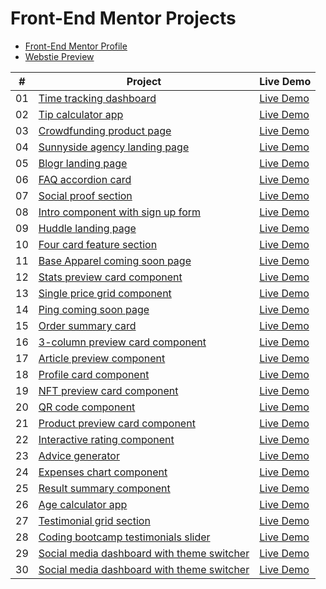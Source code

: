 # Front-End Mentor Projects

- [Front-End Mentor Profile](https://www.frontendmentor.io/profile/DimitriTsikaridze)
- [Webstie Preview](https://dimitritsikaridze.github.io/Frontend-Mentor-Projects/)

|  #  | Project                                                                                                                                                                 | Live Demo                                                                                                                                        |
| :-: | ----------------------------------------------------------------------------------------------------------------------------------------------------------------------- | ------------------------------------------------------------------------------------------------------------------------------------------------ |
| 01  | [Time tracking dashboard](https://github.com/DimitriTsikaridze/Frontend-Mentor-Projects/tree/main/time-tracking-dashboard-main)                                         | [Live Demo](https://dimitritsikaridze.github.io/Frontend-Mentor-Projects/time-tracking-dashboard-main/public/index.html)                         |
| 02  | [Tip calculator app](https://github.com/DimitriTsikaridze/Frontend-Mentor-Projects/tree/main/tip-calculator-app-main)                                                   | [Live Demo](https://dimitritsikaridze.github.io/Frontend-Mentor-Projects/tip-calculator-app-main/public/index.html)                              |
| 03  | [Crowdfunding product page](https://github.com/DimitriTsikaridze/Frontend-Mentor-Projects/tree/main/crowdfunding-product-page-main)                                     | [Live Demo](https://dimitritsikaridze.github.io/Frontend-Mentor-Projects/crowdfunding-product-page-main/public/index.html)                       |
| 04  | [Sunnyside agency landing page](https://github.com/DimitriTsikaridze/Frontend-Mentor-Projects/tree/main/sunnyside-agency-landing-page-main)                             | [Live Demo](https://dimitritsikaridze.github.io/Frontend-Mentor-Projects/sunnyside-agency-landing-page-main/public/index.html)                   |
| 05  | [Blogr landing page](https://github.com/DimitriTsikaridze/Frontend-Mentor-Projects/tree/main/blogr-landing-page-main)                                                   | [Live Demo](https://dimitritsikaridze.github.io/Frontend-Mentor-Projects/blogr-landing-page-main/public/index.html)                              |
| 06  | [FAQ accordion card](https://github.com/DimitriTsikaridze/Frontend-Mentor-Projects/tree/main/faq-accordion-card-main)                                                   | [Live Demo](https://dimitritsikaridze.github.io/Frontend-Mentor-Projects/faq-accordion-card-main/index.html)                                     |
| 07  | [Social proof section](https://github.com/DimitriTsikaridze/Frontend-Mentor-Projects/tree/main/social-proof-section-master)                                             | [Live Demo](https://dimitritsikaridze.github.io/Frontend-Mentor-Projects/social-proof-section-master/index.html)                                 |
| 08  | [Intro component with sign up form](https://github.com/DimitriTsikaridze/Frontend-Mentor-Projects/tree/main/intro-component-with-signup-form-master)                    | [Live Demo](https://dimitritsikaridze.github.io/Frontend-Mentor-Projects/intro-component-with-signup-form-master/index.html)                     |
| 09  | [Huddle landing page](https://github.com/DimitriTsikaridze/Frontend-Mentor-Projects/tree/main/huddle-landing-page-with-single-introductory-section-master)              | [Live Demo](https://dimitritsikaridze.github.io/Frontend-Mentor-Projects/huddle-landing-page-with-single-introductory-section-master/index.html) |
| 10  | [Four card feature section](https://github.com/DimitriTsikaridze/Frontend-Mentor-Projects/tree/main/four-card-feature-section-master)                                   | [Live Demo](https://dimitritsikaridze.github.io/Frontend-Mentor-Projects/four-card-feature-section-master/index.html)                            |
| 11  | [Base Apparel coming soon page](https://github.com/DimitriTsikaridze/Frontend-Mentor-Projects/tree/main/base-apparel-coming-soon-master)                                | [Live Demo](https://dimitritsikaridze.github.io/Frontend-Mentor-Projects/base-apparel-coming-soon-master/index.html)                             |
| 12  | [Stats preview card component](https://github.com/DimitriTsikaridze/Frontend-Mentor-Projects/tree/main/stats-preview-card-component-main)                               | [Live Demo](https://dimitritsikaridze.github.io/Frontend-Mentor-Projects/stats-preview-card-component-main/index.html)                           |
| 13  | [Single price grid component](https://github.com/DimitriTsikaridze/Frontend-Mentor-Projects/tree/main/single-price-grid-component-master)                               | [Live Demo](https://dimitritsikaridze.github.io/Frontend-Mentor-Projects/single-price-grid-component-master/index.html)                          |
| 14  | [Ping coming soon page](https://github.com/DimitriTsikaridze/Frontend-Mentor-Projects/tree/main/ping-coming-soon-page-master)                                           | [Live Demo](https://dimitritsikaridze.github.io/Frontend-Mentor-Projects/ping-coming-soon-page-master/index.html)                                |
| 15  | [Order summary card](https://github.com/DimitriTsikaridze/Frontend-Mentor-Projects/tree/main/order-summary-component-main)                                              | [Live Demo](https://dimitritsikaridze.github.io/Frontend-Mentor-Projects/order-summary-component-main/index.html)                                |
| 16  | [3-column preview card component](https://github.com/DimitriTsikaridze/Frontend-Mentor-Projects/tree/main/3-column-preview-card-component-main)                         | [Live Demo](https://dimitritsikaridze.github.io/Frontend-Mentor-Projects/3-column-preview-card-component-main/index.html)                        |
| 17  | [Article preview component](https://github.com/DimitriTsikaridze/Frontend-Mentor-Projects/tree/main/article-preview-component-master)                                   | [Live Demo](https://dimitritsikaridze.github.io/Frontend-Mentor-Projects/article-preview-component-master/index.html)                            |
| 18  | [Profile card component](https://github.com/DimitriTsikaridze/Frontend-Mentor-Projects/tree/main/profile-card-component-main)                                           | [Live Demo](https://dimitritsikaridze.github.io/Frontend-Mentor-Projects/profile-card-component-main/index.html)                                 |
| 19  | [NFT preview card component](https://github.com/DimitriTsikaridze/Frontend-Mentor-Projects/tree/main/nft-preview-card-component-main)                                   | [Live Demo](https://dimitritsikaridze.github.io/Frontend-Mentor-Projects/nft-preview-card-component-main/index.html)                             |
| 20  | [QR code component](https://github.com/DimitriTsikaridze/Frontend-Mentor-Projects/tree/main/qr-code-component-main)                                                     | [Live Demo](https://dimitritsikaridze.github.io/Frontend-Mentor-Projects/qr-code-component-main/index.html)                                      |
| 21  | [Product preview card component](https://github.com/DimitriTsikaridze/Frontend-Mentor-Projects/tree/main/product-preview-card-component-main)                           | [Live Demo](https://dimitritsikaridze.github.io/Frontend-Mentor-Projects/product-preview-card-component-main/index.html)                         |
| 22  | [Interactive rating component](https://github.com/DimitriTsikaridze/Frontend-Mentor-Projects/tree/main/interactive-rating-component-main)                               | [Live Demo](https://dimitritsikaridze.github.io/Frontend-Mentor-Projects/interactive-rating-component-main/index.html)                           |
| 23  | [Advice generator](https://github.com/DimitriTsikaridze/Frontend-Mentor-Projects/tree/main/advice-generator-app-main)                                                   | [Live Demo](https://dimitritsikaridze.github.io/Frontend-Mentor-Projects/advice-generator-app-main/index.html)                                   |
| 24  | [Expenses chart component](https://github.com/DimitriTsikaridze/Frontend-Mentor-Projects/tree/main/expenses-chart-component-main)                                       | [Live Demo](https://dimitritsikaridze.github.io/Frontend-Mentor-Projects/expenses-chart-component-main/index.html)                               |
| 25  | [Result summary component](https://github.com/DimitriTsikaridze/Frontend-Mentor-Projects/tree/main/results-summary-component-main)                                      | [Live Demo](https://dimitritsikaridze.github.io/Frontend-Mentor-Projects/results-summary-component-main/index.html)                              |
| 26  | [Age calculator app](https://github.com/DimitriTsikaridze/Frontend-Mentor-Projects/tree/main/age-calculator-app-main)                                                   | [Live Demo](https://dimitritsikaridze.github.io/Frontend-Mentor-Projects/age-calculator-app-main/index.html)                                     |
| 27  | [Testimonial grid section](https://github.com/DimitriTsikaridze/Frontend-Mentor-Projects/tree/main/testimonials-grid-section-main)                                      | [Live Demo](https://dimitritsikaridze.github.io/Frontend-Mentor-Projects/testimonials-grid-section-main/public/index.html)                       |
| 28  | [Coding bootcamp testimonials slider](https://github.com/DimitriTsikaridze/Frontend-Mentor-Projects/tree/main/coding-bootcamp-testimonials-slider-master)               | [Live Demo](https://dimitritsikaridze.github.io/Frontend-Mentor-Projects/coding-bootcamp-testimonials-slider-master/public/index.html)           |
| 29  | [Social media dashboard with theme switcher](https://github.com/DimitriTsikaridze/Frontend-Mentor-Projects/tree/main/social-media-dashboard-with-theme-switcher-master) | [Live Demo](https://dimitritsikaridze.github.io/Frontend-Mentor-Projects/social-media-dashboard-with-theme-switcher-master/public/index.html)    |
| 30  | [Social media dashboard with theme switcher](https://github.com/DimitriTsikaridze/Frontend-Mentor-Projects/tree/main/newsletter-sign-up-with-success-message-main)      | [Live Demo](https://dimitritsikaridze.github.io/Frontend-Mentor-Projects/newsletter-sign-up-with-success-message-main/index.html)                |
